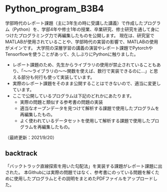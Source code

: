 # Python_program_B3B4
学部時代のレポート課題（主に3年生の時に受講した講義）で作成したプログラム（Python）を、学部4年や修士1年の授業、卒業研究、修士研究を通して身につけたプログラミング力で再編集したものを公開します。
現在は、研究室でMATLABが使用されていることや、学部時代の実習の影響で、MATLABの使用がメインです。
大学院の深層学習の講義の演習やレポート課題でPytorchやTensorflowを使うことがあって、久しぶりにPythonに触りました。

- レポート課題のため、先生からライブラリの使用が禁止されていることもあり、「〜〜ライブラリの〜〜関数を使えば、数行で実装できるのに...」と思える部分も何行も使って実装しています。
- 実際のレポート課題をそのまま公開することはできないので、適当に変更しています。
- ここで公開しているプログラムは下記のどれかにあたります。
  - 実際の問題と類似する参考書の問題の実装
  - 適当なオープンデータを見つけて解析する課題で使用したプログラムを再編集したもの。
  - よく使われているデータセットを使用して解析する課題で使用したプログラムを再編集したもの。

（最終更新：2021/9/20）

## backtrack
「バックトラック直線探索を用いた勾配法」を実装する課題がレポート課題に出された。
本Githubには実際の問題ではなく、参考書にのっている問題を解くために使用したプログラムとその説明をまとめたPDFファイルをアップロードした。
